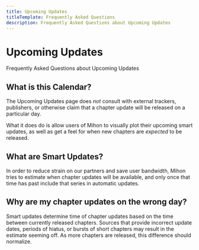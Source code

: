 ```yaml
---
title: Upcoming Updates
titleTemplate: Frequently Asked Questions
description: Frequently Asked Questions about Upcoming Updates
---
```


# Upcoming Updates
Frequently Asked Questions about Upcoming Updates

## What is this Calendar?
The Upcoming Updates page does *not* consult with external trackers, publishers, or otherwise claim that a chapter update will be released on a particular day. 

What it does do is allow users of Mihon to visually plot their upcoming smart updates, as well as get a feel for when new chapters are *expected* to be released. 

## What are Smart Updates?
In order to reduce strain on our partners and save user bandwidth, Mihon tries to estimate when chapter updates will be available, and only once that time has past include that series in automatic updates.

## Why are my chapter updates on the wrong day?
Smart updates determine time of chapter updates based on the time between currently released chapters. Sources that provide incorrect update dates, periods of hiatus, or bursts of short chapters may result in the estimate seeming off. As more chapters are released, this difference should normalize.
